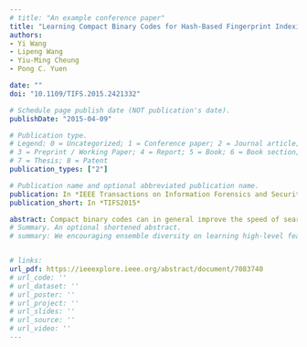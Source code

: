 ```yaml
---
# title: "An example conference paper"
title: "Learning Compact Binary Codes for Hash-Based Fingerprint Indexing"
authors:
- Yi Wang
- Lipeng Wang
- Yiu-Ming Cheung
- Pong C. Yuen 

date: ""
doi: "10.1109/TIFS.2015.2421332"

# Schedule page publish date (NOT publication's date).
publishDate: "2015-04-09"

# Publication type.
# Legend: 0 = Uncategorized; 1 = Conference paper; 2 = Journal article;
# 3 = Preprint / Working Paper; 4 = Report; 5 = Book; 6 = Book section;
# 7 = Thesis; 8 = Patent
publication_types: ["2"]

# Publication name and optional abbreviated publication name.
publication: In *IEEE Transactions on Information Forensics and Security ( Volume, 10, Issue, 8, Aug. 2015)*
publication_short: In *TIFS2015*

abstract: Compact binary codes can in general improve the speed of searches in large-scale applications. Although fingerprint retrieval was studied extensively with real-valued features, only few strategies are available for search in Hamming space. In this paper, we propose a theoretical framework for systematically learning compact binary hash codes and develop an integrative approach to hash-based fingerprint indexing. Specifically, we build on the popular minutiae cylinder code (MCC) and are inspired by observing that the MCC bit-based representation is bit-correlated. Accordingly, we apply the theory of Markov random field to model bit correlations in MCC. This enables us to learn hash bits from a generalized linear model whose maximum likelihood estimates can be conveniently obtained using established algorithms. We further design a hierarchical fingerprint indexing scheme for binary hash codes. Under the new framework, the code length can be significantly reduced from 384 to 24 bits for each minutiae representation. Statistical experiments on public fingerprint databases demonstrate that our proposed approach can significantly improve the search accuracy of the benchmark MCC-based indexing scheme. The binary hash codes can achieve a significant search speedup compared with the MCC bit-based representation.
# Summary. An optional shortened abstract.
# summary: We encouraging ensemble diversity on learning high-level feature representations and gradient dispersion in simultaneous training of deep ensemble networks.


# links: 
url_pdf: https://ieeexplore.ieee.org/abstract/document/7083740
# url_code: ''
# url_dataset: ''
# url_poster: ''
# url_project: ''
# url_slides: ''
# url_source: ''
# url_video: ''
---
```

